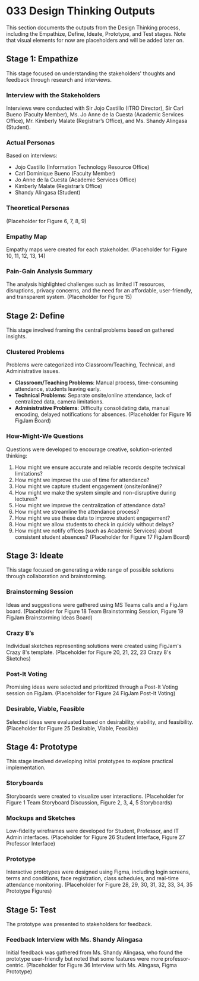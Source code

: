 # 033 Design Thinking Outputs

This section documents the outputs from the Design Thinking process, including the Empathize, Define, Ideate, Prototype, and Test stages. Note that visual elements for now are placeholders and will be added later on.

## Stage 1: Empathize

This stage focused on understanding the stakeholders' thoughts and feedback through research and interviews.

### Interview with the Stakeholders
Interviews were conducted with Sir Jojo Castillo (ITRO Director), Sir Carl Bueno (Faculty Member), Ms. Jo Anne de la Cuesta (Academic Services Office), Mr. Kimberly Malate (Registrar’s Office), and Ms. Shandy Alingasa (Student).

### Actual Personas
Based on interviews:
*   Jojo Castillo (Information Technology Resource Office)
*   Carl Dominique Bueno (Faculty Member)
*   Jo Anne de la Cuesta (Academic Services Office)
*   Kimberly Malate (Registrar’s Office)
*   Shandy Alingasa (Student)

### Theoretical Personas
(Placeholder for Figure 6, 7, 8, 9)

### Empathy Map
Empathy maps were created for each stakeholder.
(Placeholder for Figure 10, 11, 12, 13, 14)

### Pain-Gain Analysis Summary
The analysis highlighted challenges such as limited IT resources, disruptions, privacy concerns, and the need for an affordable, user-friendly, and transparent system.
(Placeholder for Figure 15)

## Stage 2: Define

This stage involved framing the central problems based on gathered insights.

### Clustered Problems
Problems were categorized into Classroom/Teaching, Technical, and Administrative issues.
*   **Classroom/Teaching Problems**: Manual process, time-consuming attendance, students leaving early.
*   **Technical Problems**: Separate onsite/online attendance, lack of centralized data, camera limitations.
*   **Administrative Problems**: Difficulty consolidating data, manual encoding, delayed notifications for absences.
(Placeholder for Figure 16 FigJam Board)

### How-Might-We Questions
Questions were developed to encourage creative, solution-oriented thinking:
1.  How might we ensure accurate and reliable records despite technical limitations?
2.  How might we improve the use of time for attendance?
3.  How might we capture student engagement (onsite/online)?
4.  How might we make the system simple and non-disruptive during lectures?
5.  How might we improve the centralization of attendance data?
6.  How might we streamline the attendance process?
7.  How might we use these data to improve student engagement?
8.  How might we allow students to check in quickly without delays?
9.  How might we notify offices (such as Academic Services) about consistent student absences?
(Placeholder for Figure 17 FigJam Board)

## Stage 3: Ideate

This stage focused on generating a wide range of possible solutions through collaboration and brainstorming.

### Brainstorming Session
Ideas and suggestions were gathered using MS Teams calls and a FigJam board.
(Placeholder for Figure 18 Team Brainstorming Session, Figure 19 FigJam Brainstorming Ideas Board)

### Crazy 8’s
Individual sketches representing solutions were created using FigJam's Crazy 8's template.
(Placeholder for Figure 20, 21, 22, 23 Crazy 8's Sketches)

### Post-It Voting
Promising ideas were selected and prioritized through a Post-It Voting session on FigJam.
(Placeholder for Figure 24 FigJam Post-It Voting)

### Desirable, Viable, Feasible
Selected ideas were evaluated based on desirability, viability, and feasibility.
(Placeholder for Figure 25 Desirable, Viable, Feasible)

## Stage 4: Prototype

This stage involved developing initial prototypes to explore practical implementation.

### Storyboards
Storyboards were created to visualize user interactions.
(Placeholder for Figure 1 Team Storyboard Discussion, Figure 2, 3, 4, 5 Storyboards)

### Mockups and Sketches
Low-fidelity wireframes were developed for Student, Professor, and IT Admin interfaces.
(Placeholder for Figure 26 Student Interface, Figure 27 Professor Interface)

### Prototype
Interactive prototypes were designed using Figma, including login screens, terms and conditions, face registration, class schedules, and real-time attendance monitoring.
(Placeholder for Figure 28, 29, 30, 31, 32, 33, 34, 35 Prototype Figures)

## Stage 5: Test

The prototype was presented to stakeholders for feedback.

### Feedback Interview with Ms. Shandy Alingasa
Initial feedback was gathered from Ms. Shandy Alingasa, who found the prototype user-friendly but noted that some features were more professor-centric.
(Placeholder for Figure 36 Interview with Ms. Alingasa, Figma Prototype)
